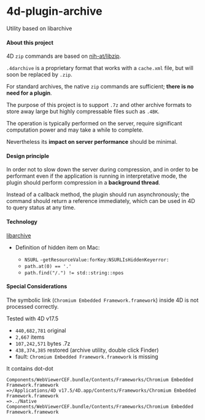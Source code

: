 # 4d-plugin-archive
Utility based on libarchive

#### About this project

4D `zip` commands are based on [nih-at/libzip](https://github.com/nih-at/libzip).

`.4darchive` is a proprietary format that works with a `cache.xml` file, but will soon be replaced by `.zip`.

For standard archives, the native `zip` commands are sufficient; **there is no need for a plugin**.

The purpose of this project is to support `.7z` and other archive formats to store away large but highly compressable files such as `.4BK`.

The operation is typically performed on the server, require significant computation power and may take a while to complete.

Nevertheless its **impact on server performance** should be minimal.

#### Design principle

In order not to slow down the server during compression, and in order to be performant even if the application is running in interpretative mode, the plugin should perform compression in a **background thread**.

Instead of a callback method, the plugin should run asynchronously; the command should return a reference immediately, which can be used in 4D to query status at any time.

#### Technology

[libarchive](https://www.libarchive.org)

* Definition of hidden item on Mac:
 
  * `NSURL` `-getResourceValue:forKey:NSURLIsHiddenKeyerror:`
  * `path.at(0) == '.'`
  * `path.find("/.") != std::string::npos`

#### Special Considerations

The symbolic link (`Chromium Embedded Framework.framework`) inside 4D is not processed correctly.

Tested with 4D v17.5 

* `440,682,781` original
* `2,667` items
* `107,242,571` bytes .7z
* `438,374,385` restored (archive utility, double click Finder) 
* fault: `Chromium Embedded Framework.framework` is missing

It contains dot-dot

```
Components/WebViewerCEF.bundle/Contents/Frameworks/Chromium Embedded Framework.framework
=>/Applications/4D v17.5/4D.app/Contents/Frameworks/Chromium Embedded Framework.framework
=>../Native Components/WebViewerCEF.bundle/Contents/Frameworks/Chromium Embedded Framework.framework
```
